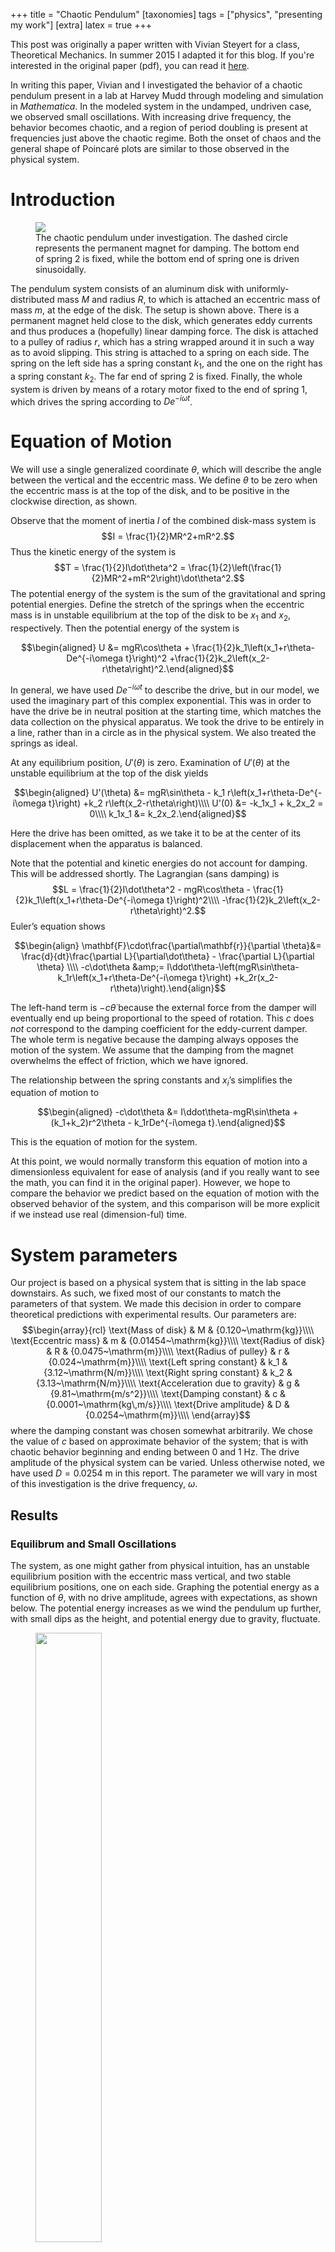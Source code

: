 +++
title = "Chaotic Pendulum"
[taxonomies]
tags = ["physics", "presenting my work"]
[extra]
latex = true
+++

This post was originally a paper written with Vivian Steyert for a class,
Theoretical Mechanics. In summer 2015 I adapted it for this blog. If you're
interested in the original paper (pdf), you can read it
[here](https://wxyzeph.com/chaotic-pendulum.pdf).
<!-- more -->

In writing this paper, Vivian and I investigated the behavior of a chaotic
pendulum present in a lab at Harvey Mudd through modeling and simulation in
_Mathematica_.  In the modeled system in the undamped, undriven case, we
observed small oscillations. With increasing drive frequency, the behavior
becomes chaotic, and a region of period doubling is present at frequencies
just above the chaotic regime. Both the onset of chaos and the general
shape of Poincaré plots are similar to those observed in the physical
system.

Introduction
============

<figure>
  <img class="center" src="/img/chaotic-pendulum/chaotic-pendulum-system-diagram.png">
  <figcaption>
  The chaotic pendulum under investigation.
  The dashed circle represents
  the permanent magnet for damping. The bottom end of spring 2 is fixed,
  while the bottom end of spring one is driven sinusoidally.
  </figcaption>
</figure>

The pendulum system consists of
an aluminum disk with uniformly-distributed mass $M$ and radius $R$, to
which is attached an eccentric mass of mass $m$, at the edge of the
disk. The setup is shown above. There is a
permanent magnet held close to the disk, which generates eddy currents
and thus produces a (hopefully) linear damping force. The disk is
attached to a pulley of radius $r$, which has a string wrapped around it
in such a way as to avoid slipping. This string is attached to a spring
on each side. The spring on the left side has a spring constant $k_1$,
and the one on the right has a spring constant $k_2$. The far end of
spring 2 is fixed. Finally, the whole system is driven by means of a
rotary motor fixed to the end of spring 1, which drives the spring
according to $De^{-i\omega t}$.

Equation of Motion
==================

We will use a single generalized coordinate $\theta$, which will
describe the angle between the vertical and the eccentric mass. We
define $\theta$ to be zero when the eccentric mass is at the top of the
disk, and to be positive in the clockwise direction, as shown.

Observe that the moment of inertia $I$ of the combined disk-mass system is
$$I = \frac{1}{2}MR^2+mR^2.$$
Thus the kinetic energy of the system is
$$T = \frac{1}{2}I\dot\theta^2 =
\frac{1}{2}\left(\frac{1}{2}MR^2+mR^2\right)\dot\theta^2.$$
The potential
energy of the system is the sum of the gravitational and spring potential
energies. Define the stretch of the springs when the eccentric mass is in
unstable equilibrium at the top of the disk to be $x_1$ and $x_2$,
respectively. Then the potential energy of the system is

$$\begin{aligned}
  U &= mgR\cos\theta + \frac{1}{2}k_1\left(x_1+r\theta-De^{-i\omega t}\right)^2
       +\frac{1}{2}k_2\left(x_2-r\theta\right)^2.\end{aligned}$$

In general, we have used $De^{-i\omega t}$ to describe the drive, but in
our model, we used the imaginary part of this complex exponential. This
was in order to have the drive be in neutral position at the starting
time, which matches the data collection on the physical apparatus. We
took the drive to be entirely in a line, rather than in a circle as in
the physical system. We also treated the springs as ideal.

At any equilibrium position, $U'(\theta)$ is zero. Examination of
$U'(\theta)$ at the unstable equilibrium at the top of the disk yields

$$\begin{aligned}
  U'(\theta) &= mgR\sin\theta - k_1 r\left(x_1+r\theta-De^{-i\omega t}\right)
                +k_2 r\left(x_2-r\theta\right)\\\\
  U'(0) &= -k_1x_1 + k_2x_2 = 0\\\\
  k_1x_1 &= k_2x_2.\end{aligned}$$

Here the drive has been omitted, as we take it to be at the center of
its displacement when the apparatus is balanced.

Note that the potential and kinetic energies do not account for damping.
This will be addressed shortly. The Lagrangian (sans damping) is
$$L = \frac{1}{2}I\dot\theta^2 -
mgR\cos\theta - \frac{1}{2}k_1\left(x_1+r\theta-De^{-i\omega t}\right)^2\\\\
       -\frac{1}{2}k_2\left(x_2-r\theta\right)^2.$$
Euler’s equation shows

$$\begin{align}
  \mathbf{F}\cdot\frac{\partial\mathbf{r}}{\partial \theta}&=
  \frac{d}{dt}\frac{\partial L}{\partial\dot\theta} - \frac{\partial L}{\partial \theta} \\\\
  -c\dot\theta &amp;= I\ddot\theta-\left(mgR\sin\theta-
  k_1r\left(x_1+r\theta-De^{-i\omega t}\right)
  +k_2r(x_2-r\theta)\right).\end{align}$$

The left-hand term is $-c \dot\theta$ because the external force from the
damper will eventually end up being proportional to the speed of
rotation. This $c$ does <span>*not*</span> correspond to the damping
coefficient for the eddy-current damper. The whole term is negative
because the damping always opposes the motion of the system. We assume
that the damping from the magnet overwhelms the effect of friction,
which we have ignored.

The relationship between the spring constants and $x_i$’s simplifies the
equation of motion to

$$\begin{aligned}
  -c\dot\theta &= I\ddot\theta-mgR\sin\theta +
  (k_1+k_2)r^2\theta - k_1rDe^{-i\omega t}.\end{aligned}$$

This is the equation of motion for the system.

At this point, we would normally transform this equation of motion into a
dimensionless equivalent for ease of analysis (and if you really want to
see the math, you can find it in the original paper).  However, we hope to
compare the behavior we predict based on the equation of motion with the
observed behavior of the system, and this comparison will be more explicit
if we instead use real (dimension-ful) time.

System parameters
=================

Our project is based on a physical system that is sitting in the
lab space downstairs. As such, we fixed most of our constants
to match the parameters of that system. We made this decision in order
to compare theoretical predictions with experimental results. Our
parameters are: $$\begin{array}{rcl}
\text{Mass of disk}                & M &   {0.120~\mathrm{kg}}\\\\
\text{Eccentric mass}              & m &   {0.01454~\mathrm{kg}}\\\\
\text{Radius of disk}              & R &   {0.0475~\mathrm{m}}\\\\
\text{Radius of pulley}            & r &   {0.024~\mathrm{m}}\\\\
\text{Left spring constant}        & k_1 & {3.12~\mathrm{N/m}}\\\\
\text{Right spring constant}       & k_2 & {3.13~\mathrm{N/m}}\\\\
\text{Acceleration due to gravity} & g &   {9.81~\mathrm{m/s^2}}\\\\
\text{Damping constant}            & c &   {0.0001~\mathrm{kg\,m/s}}\\\\
\text{Drive amplitude}             & D &   {0.0254~\mathrm{m}}\\\\
\end{array}$$ where the damping constant was chosen somewhat
arbitrarily. We chose the value of $c$ based on approximate behavior of
the system; that is with chaotic behavior beginning and ending between 0
and 1 Hz. The drive amplitude of the physical system can be varied.
Unless otherwise noted, we have used
$D=0.0254~\mathrm{m}$ in this report. The parameter
we will vary in most of this investigation is the drive frequency,
$\omega$.

## Results

### Equilibrum and Small Oscillations

The system, as one might gather from physical intuition, has an unstable
equilibrium position with the eccentric mass vertical, and two stable
equilibrium positions, one on each side. Graphing the potential energy
as a function of $\theta$, with no drive amplitude, agrees with
expectations, as shown below. The potential
energy increases as we wind the pendulum up further, with small dips as
the height, and potential energy due to gravity, fluctuate.

<figure>
  <img class="center" src="/img/chaotic-pendulum/chaotic-pendulum-potential-zoomed.png" width="50%">
  <figcaption>
  Potential wells (potential energy as a function of the angular position)
  for small values of $\theta$.
  </figcaption>
</figure>

<figure>
  <img class="center" src="/img/chaotic-pendulum/chaotic-pendulum-potential.png" width="50%">
  <figcaption>
  Potential wells (potential energy as a function of the angular position)
  for larger values of $\theta$.
  </figcaption>
</figure>

The equilibrium angles can be calculated based on our physical
quantities; they are the values of $\theta$ that solve
$(k_1+k_2) r^2 \theta = m g R \sin(\theta),$ which in our setup are
\\(\\pm1.82265~\\mathrm{radians}\\) (and zero). The equilibrium point
at $\theta=0$ is unstable, while the other two are local minima in
potential energy and are thus stable. We expect that oscillation will be
around one of these stable equilibrium positions or switching between them.

For small oscillations, we expect the mass to stay in one of the
potential wells, exhibiting simple periodic motion. By setting the
damping term and drive amplitude to zero, we can investigate a
simplified version of this system. As shown in the plot below, a
small displacement from the stable equilibrium in either potential well
results in motion that looks a lot like simple harmonic oscillation.

<figure>
  <img class="center" src="/img/chaotic-pendulum/chaotic-pendulum-time-trace-simplified.png"
  width=50%>
  <figcaption>
  Angular position (blue) and velocity (red) as a function of time for a
  small initial displacement from equilibrium without damping or
  drive.
  </figcaption>
</figure>

General Behavior
----------------

Adding damping and drive, of course, makes the system more interesting.
The plots below show some time traces of the motion for
different drive frequencies. At low frequencies, the eccentric mass
stays in one well with complicated but periodic behavior. As we increase
frequency, we encounter some regions where the mass periodically
switches between positive and negative $\theta$, regions where it stays
in one potential well, and eventually, we encounter a region of chaotic
motion. At the highest frequencies the physical system is built for
(around 1 Hz), the system goes back to periodic motion in one well.

<figure>
  <img class="center" src="/img/chaotic-pendulum/chaotic-pendulum-omegapt242.png"
  width=50%>
  <figcaption>
  Simulated angular position (blue) and velocity (red) as a function of time for
  drive frequency $0.242\mathrm{Hz}$, demonstrating periodic behavior.
  </figcaption>
</figure>
<figure>
  <img class="center" src="/img/chaotic-pendulum/chaotic-pendulum-omegapt405.png"
  width=50%>
  <figcaption>
  Simulated angular position (blue) and velocity (red) as a function of time for
  drive frequency $0.405\mathrm{Hz}$, demonstrating periodic behavior.
  </figcaption>
</figure>
<figure>
  <img class="center" src="/img/chaotic-pendulum/chaotic-pendulum-omegapt762.png"
  width=50%>
  <figcaption>
  Simulated angular position (blue) and velocity (red) as a function of time for
  drive frequency $0.762\mathrm{Hz}$, demonstrating chaotic behavior.
  </figcaption>
</figure>
<figure>
  <img class="center" src="/img/chaotic-pendulum/chaotic-pendulum-omegapt91.png"
  width=50%>
  <figcaption>
  Simulated angular position (blue) and velocity (red) as a function of time for
  drive frequency $0.910\mathrm{Hz}$, demonstrating periodic behavior.
  </figcaption>
</figure>


Phase plots {#sec:phaseplots}
-----------

The chaotic pendulum system may be viewed as traveling through the
three-dimensional phase space defined by the phase of the drive and the
eccentric mass’s angular position and velocity. The system is completely
deterministic, so if its location in phase space at a starting time is
known, its behavior can be predicted for all time. This means that if
the path traced out by the system in phase space crosses itself, it is
bound to repeat periodically in a closed loop.

A useful way of visualizing the motion of the system is using a phase
plot, which shows the bob’s angular velocity with respect to its angular
position. After an initial transient is allowed to die out, any periodic
behavior will be seen as a closed loop. An example of a phase plot of
periodic behavior is shown below.
<figure>
  <img class="center" src="/img/chaotic-pendulum/chaotic-pendulum-boring-phase-plot.png"
  width=30%>
  <figcaption>
  Phase plot of the chaotic pendulum system. The plot shown uses a driving
  frequency of 0.500 Hz and starts plotting after the transient behavior
  has died out. It shows that the bob oscillates periodically between the
  two potential wells.
  </figcaption>
</figure>

Nonperiodic behavior leads to a more dynamic phase plot. An example
phase plot of nonperiodic behavior is shown below. Note that the path can
cross itself without becoming periodic because this two-dimensional phase
plot leaves out the phase of the drive, which is required in order to fully
describe the system’s behavior.

<figure>
  <img class="center" src="/img/chaotic-pendulum/chaotic-pendulum-fun-phase-plot.png"
  width=30%>
  <figcaption>
  Phase plot of the chaotic pendulum system. The plot shown uses a driving
  frequency of 0.700 Hz. In this case the system exhibits nonperiodic
  behavior.
  </figcaption>
</figure>

Poincaré plots {#sec:poincare}
--------------

Phase plots are useful for examining system behavior over short periods
of time, but tend to get cluttered over longer runs. In such cases, a
Poincaré plot can be used to examine the system’s behavior. Poincaré
plots have the same axes as phase plots, but the position and velocity
data are only taken once per drive cycle. Thus, if the behavior is
periodic with frequency equal to the drive frequency, we expect our
Poincaré plot to show a single dot — the system comes back to the same
state after each drive period. For chaotic motion, we expect many dots,
as the motion is not really periodic so the drive period will end with
the system in a wide variety of states. Here are
Poincaré plots for several drive frequencies:


<figure>
  <img class="center" src="/img/chaotic-pendulum/chaotic-pendulum-poincarept1.png"
  width=50%>
  <figcaption>
  Poincaré plot depicting simple periodic behavior with a single period
  matching the drive frequency.
  </figcaption>
</figure>
<figure>
  <img class="center" src="/img/chaotic-pendulum/chaotic-pendulum-poincarept92.png"
  width=50%>
  <figcaption>
  Poincaré plot depicting period doubling, in which the system takes two
  drive cycles to execute a full period.
  </figcaption>
</figure>
<figure>
  <img class="center" src="/img/chaotic-pendulum/chaotic-pendulum-poincarept36.png"
  width=50%>
  <figcaption>
  Poincaré plot depicting chaotic behavior.
  </figcaption>
</figure>
<figure>
  <img class="center" src="/img/chaotic-pendulum/chaotic-pendulum-poincarept858.png"
  width=50%>
  <figcaption>
  Poincaré plot depicting chaotic behavior.
  </figcaption>
</figure>

Bifurcation diagrams {#sec:bifurcation}
--------------------

Bifurcation diagrams can be used in order to get a large-scale
understanding of a system. They show a set of points from Poincaré plots
at a range of frequencies and can give a good idea of boundaries of
chaos, as well as regions of period doubling. The large-scale
bifurcation diagram and a zoomed version of a region of period doubling
are shown below.

<figure>
  <img class="center" src="/img/chaotic-pendulum/chaotic-pendulum-bifurcationsurvey.png"
  width=100%>
  <figcaption>
  Bifurcation diagram over the full range of frequencies simulated.
  </figcaption>
</figure>
<figure>
  <img class="center" src="/img/chaotic-pendulum/chaotic-pendulum-bifurcationdetail.png"
  width=100%>
  <figcaption>
  Bifurcation diagram over a smaller region of interest.
  </figcaption>
</figure>

From the large-scale plot we see that the main chaotic region occurs at
frequencies between about $0.65~\mathrm{Hz}$ to
$0.86~\mathrm{Hz}$. At frequencies immediately below the lower
end of this chaotic behavior the system behaves periodically with only
one period, before which it exhibits some regional periodic and chaotic
behavior. At frequencies just above the primary chaotic boundary, there
is a region of bifurcation (shown in the detailed plot above).

Comparison to Experiment
========================

Since we have access to the physical system modeled in this report, some
limited comparisons could be made between what our model predicts and
what we observed experimentally. As mentioned previously, most
parameters should be the same in experiment and model, so we expect
there to be substantial correlation between experimental and theoretical
results.

Onset of Chaos
--------------

A benefit of the bifurcation plot is the ease with which the frequency
at which chaos begins can be identified. From the bifurcation plot, the
onset of chaos is the frequency at which the dense region begins, around
$0.672~\mathrm{Hz}$.

While it is easy to identify the approximate onset of chaos by just
‘eyeballing’ the bifurcation plots, it is difficult to find a unique
onset of chaos using a script, because the lower chaotic boundary is
itself chaotic. For the purposes of the plots below, the ‘onset’ was
taken to be the first non-isolated vertical band in the bifurcation
plot, to within $0.001~\mathrm{Hz}$.

The onsets of chaos in our theoretical predictions compare closely with the
experimental values for the onset of chaos. Rough plots comparing the
frequencies at which chaos begins in the physical system and the
predictions from our model are shown in the plots below The frequencies at
which chaos begins are similar between theory and experiment, but the drive
amplitudes at which these frequencies of onset occur are slightly offset.

<figure>
  <img class="center" src="/img/chaotic-pendulum/chaotic-pendulum-chaos-onset-physical.png"
  width=60%>
  <figcaption>
  A plot of the frequencies at which chaotic behavior begins in the
  physical system.
  </figcaption>
</figure>
<figure>
  <img class="center" src="/img/chaotic-pendulum/chaotic-pendulum-chaos-onset-theory.png"
  width=60%>
  <figcaption>
  A plot of the frequencies at which chaotic behavior begins in the
  simulated system. The trend here seems to be offset by an amplitude of
  about 0.2 to 0.3 inches, which can be adjusted by changing the damping
  constant.
  </figcaption>
</figure>


This difference can largely be accounted for by changing our damping
constant. Choosing $c=0.00015~\mathrm{kg\,m/s}$
yields the chaos onset plot shown below. This
new plot is more in line with the trend determined experimentally, but
the onset frequencies seem to be lower by around
$0.02~\mathrm{Hz}$. As mentioned previously, the value of the
damping coefficient is known to limited precision, and this altered
value is just as reasonable an estimate as the one we have used thus
far.

<figure>
  <img class="center" src="/img/chaotic-pendulum/chaotic-pendulum-chaos-onset-theory00015.png"
  width=60%>
  <figcaption>
  Plot of the frequencies at which chaotic behavior begins in the
  theoretical system with a damping constant of
  \\(0.00015~\mathrm{kg~m/s}\\).
  </figcaption>
</figure>


Qualitative Comparison of Poincaré Plots
----------------------------------------

The Poincaré plots produced by our model were also compared to the
Poincaré plots from the experimental setup in the Sophomore Lab. The
Poincaré plots are shown below, and they appear
qualitatively similar. It is possible that adjusting the damping
constant as discussed above would improve the resemblance.

<figure>
  <img class="center" src="/img/chaotic-pendulum/chaotic-pendulum-720experiment.png"
  width=80%>
  <figcaption>
  Poincaré plot from experimental data at a drive frequency of 0.720 Hz.
  </figcaption>
</figure>
<figure>
  <img class="center" src="/img/chaotic-pendulum/chaotic-pendulum-720theory.png"
  width=80%>
  <figcaption>
  Poincaré plot from simulation data at a drive frequency of 0.720 Hz.
  </figcaption>
</figure>

Conclusion {#sec:conclusion}
==========

The behavior of a sinusoidally-driven chaotic pendulum has been
investigated for a variety of drive frequencies. The system exhibits
chaotic behavior, as shown in the phase plots, Poincaré plots, and
bifurcation diagrams. Branching behavior was observed for frequencies
just over those in the chaotic region.

The range of frequencies at which chaotic behavior was predicted to
begin aligned well with the observed onset of chaos, but the drive
amplitudes that generated these onset frequencies were offset by around
0.2 inches. This offset can be reduced by altering the damping constant.
Poincaré plots determined theoretically and experimentally appeared at
least qualitatively similar, which is striking given the assumptions made
from the outset.
